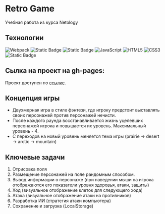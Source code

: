 # Retro Game

Учебная работа из курса Netology

## Технологии
![Webpack](https://img.shields.io/badge/-Webpack-99d6f8?logo=webpack&logoColor=black)
![Static Badge](https://img.shields.io/badge/Babel-%23f5da55?style=flat&logo=babel&labelColor=%232b3a42)
![Static Badge](https://img.shields.io/badge/EsLint-%23341BAB?style=flat&logo=EsLint&labelColor=%23341BAB)
![JavaScript](https://img.shields.io/badge/-JavaScript-f7df1e?logo=javaScript&logoColor=black)
![HTML5](https://img.shields.io/badge/-HTML5-e34f26?logo=html5&logoColor=white)
![CSS3](https://img.shields.io/badge/-CSS3-1572b6?logo=css3&logoColor=white)
![Static Badge](https://img.shields.io/badge/Jest-%2315c213?style=flat&logo=Jest&labelColor=%2315c213)

## Сылка на проект на gh-pages:

Проект доступен по [ссылке](https://kristinakac.github.io/Retro-Game/).

## Концепция игры

- Двухмерная игра в стиле фэнтези, где игроку предстоит выставлять своих персонажей против 
персонажей нечисти. 
- После каждого раунда восстанавливается жизнь уцелевших персонажей 
игрока и повышается их уровень. Максимальный уровень - 4.
- С переходов на новый уровень меняется тема игры (prairie -> desert -> arctic -> mountain)

## Ключевые задачи

1. Отрисовка поля
2. Размещение персонажей на поле рандомным способом.
3. Вывод информации о персонаже (при наведении мыши на игрока отображаются его показатели уровня здоровья, атаки, защиты)
4. Ход (визуальное отображение клеток для следующего хода)
5. Атака (визуальное отображение атаки на противников)
6. Разработка ИИ (стратегия атаки компьютера)
7. Сохранение и загрузка (LocalStorage)